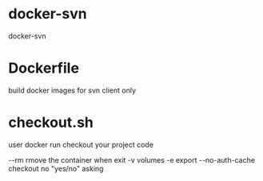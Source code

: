 # docker-svn
docker-svn

# Dockerfile
build docker images for svn client only 

# checkout.sh
user docker run checkout your project code

   --rm  rmove the container when exit 
   -v    volumes
   -e	 export
   --no-auth-cache  checkout no "yes/no" asking   
